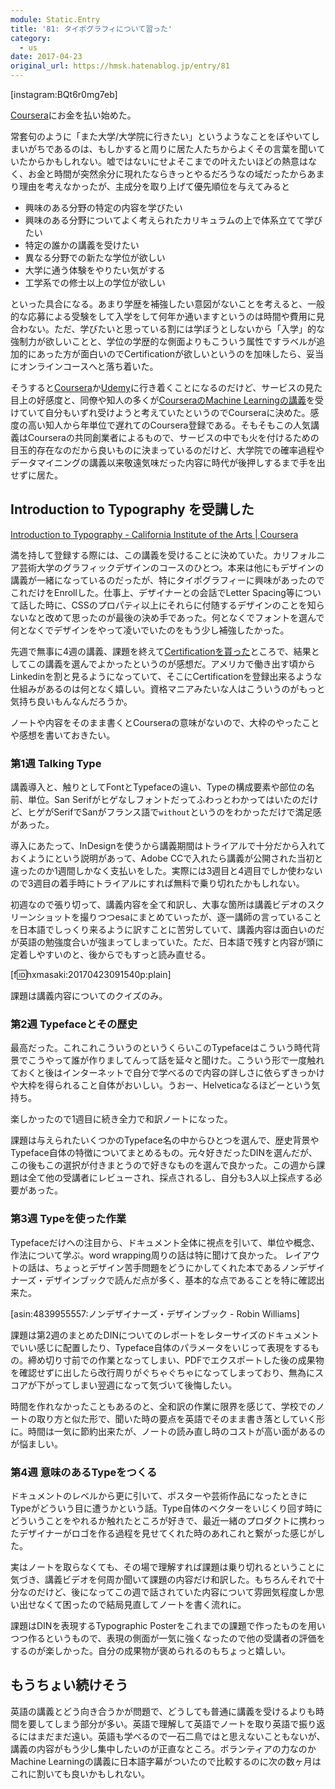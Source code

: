 ```yaml
---
module: Static.Entry
title: '81: タイポグラフィについて習った'
category:
  - us
date: 2017-04-23
original_url: https://hmsk.hatenablog.jp/entry/81
---
```


[instagram:BQt6r0mg7eb]

[Coursera](https://www.coursera.org/)にお金を払い始めた。

常套句のように「また大学/大学院に行きたい」というようなことをぼやいてしまいがちであるのは、もしかすると周りに居た人たちからよくその言葉を聞いていたからかもしれない。嘘ではないにせよそこまでの叶えたいほどの熱意はなく、お金と時間が突然余分に現れたならきっとやるだろうなの域だったからあまり理由を考えなかったが、主成分を取り上げて優先順位を与えてみると

- 興味のある分野の特定の内容を学びたい
- 興味のある分野についてよく考えられたカリキュラムの上で体系立てて学びたい
- 特定の誰かの講義を受けたい
- 異なる分野での新たな学位が欲しい
- 大学に通う体験をやりたい気がする
- 工学系での修士以上の学位が欲しい

といった具合になる。あまり学歴を補強したい意図がないことを考えると、一般的な応募による受験をして入学をして何年か通いますというのは時間や費用に見合わない。ただ、学びたいと思っている割には学ぼうとしないから「入学」的な強制力が欲しいことと、学位の学歴的な側面よりもこういう属性ですラベルが追加的にあった方が面白いのでCertificationが欲しいというのを加味したら、妥当にオンラインコースへと落ち着いた。

そうすると[Coursera](https://www.coursera.org/)か[Udemy](https://www.udemy.com/)に行き着くことになるのだけど、サービスの見た目上の好感度と、同僚や知人の多くが[CourseraのMachine Learningの講義](https://www.coursera.org/learn/machine-learning)を受けていて自分もいずれ受けようと考えていたというのでCourseraに決めた。感度の高い知人から年単位で遅れてのCoursera登録である。そもそもこの人気講義はCourseraの共同創業者によるもので、サービスの中でも火を付けるための目玉的存在なのだから良いものに決まっているのだけど、大学院での確率過程やデータマイニングの講義以来敬遠気味だった内容に時代が後押しするまで手を出せずに居た。

## Introduction to Typography を受講した

<a class="embedly-card" data-card-key="c4c8034d444c4d51922202dea73ac468" data-card-controls="0" data-card-image="https://d3njjcbhbojbot.cloudfront.net/api/utilities/v1/imageproxy/https://coursera-course-photos.s3.amazonaws.com/62/0bc780a39211e58369398902d84d96/03.TYPE_1200-x-1200_logo_02.jpg" data-card-type="article-full" href="https://www.coursera.org/learn/typography/home/welcome">Introduction to Typography - California Institute of the Arts | Coursera</a>
<script async src="//cdn.embedly.com/widgets/platform.js" charset="UTF-8"></script>

満を持して登録する際には、この講義を受けることに決めていた。カリフォルニア芸術大学のグラフィックデザインのコースのひとつ。本来は他にもデザインの講義が一緒になっているのだったが、特にタイポグラフィーに興味があったのでこれだけをEnrollした。仕事上、デザイナーとの会話でLetter Spacing等について話した時に、CSSのプロパティ以上にそれらに付随するデザインのことを知らないなと改めて思ったのが最後の決め手であった。何となくでフォントを選んで何となくでデザインをやって凌いでいたのをもう少し補強したかった。

先週で無事に4週の講義、課題を終えて[Certificationを貰った](https://www.coursera.org/account/accomplishments/verify/8UHYPMU6PZLR)ところで、結果としてこの講義を選んでよかったというのが感想だ。アメリカで働き出す頃からLinkedinを割と見るようになっていて、そこにCertificationを登録出来るような仕組みがあるのは何となく嬉しい。資格マニアみたいな人はこういうのがもっと気持ち良いもんなんだろうか。

ノートや内容をそのまま書くとCourseraの意味がないので、大枠のやったことや感想を書いておきたい。

### 第1週 Talking Type

講義導入と、触りとしてFontとTypefaceの違い、Typeの構成要素や部位の名前、単位。San Serifがヒゲなしフォントだってふわっとわかってはいたのだけど、ヒゲがSerifでSanがフランス語で`without`というのをわかっただけで満足感があった。

導入にあたって、InDesignを使うから講義期間はトライアルで十分だから入れておくようにという説明があって、Adobe CCで入れたら講義が公開された当初と違ったのか1週間しかなく支払いをした。実際には3週目と4週目でしか使わないので3週目の着手時にトライアルにすれば無料で乗り切れたかもしれない。

初週なので張り切って、講義内容を全て和訳し、大事な箇所は講義ビデオのスクリーンショットを撮りつつesaにまとめていったが、逐一講師の言っていることを日本語でしっくり来るように訳すことに苦労していて、講義内容は面白いのだが英語の勉強度合いが強まってしまっていた。ただ、日本語で残すと内容が頭に定着しやすいのと、後からでもすっと読み直せる。

[f:id:hxmasaki:20170423091540p:plain]

課題は講義内容についてのクイズのみ。

### 第2週 Typefaceとその歴史

最高だった。これこれこういうのというくらいこのTypefaceはこういう時代背景でこうやって誰が作りましてんって話を延々と聞けた。こういう形で一度触れておくと後はインターネットで自分で学べるので内容の詳しさに依らずきっかけや大枠を得られること自体がおいしい。うおー、Helveticaなるほどーという気持ち。

楽しかったので1週目に続き全力で和訳ノートになった。

課題は与えられたいくつかのTypeface名の中からひとつを選んで、歴史背景やTypeface自体の特徴についてまとめるもの。元々好きだったDINを選んだが、この後もこの選択が付きまとうので好きなものを選んで良かった。この週から課題は全て他の受講者にレビューされ、採点されるし、自分も3人以上採点する必要があった。

### 第3週 Typeを使った作業

Typefaceだけへの注目から、ドキュメント全体に視点を引いて、単位や概念、作法について学ぶ。word wrapping周りの話は特に聞けて良かった。
レイアウトの話は、ちょっとデザイン苦手問題をどうにかしてくれた本であるノンデザイナーズ・デザインブックで読んだ点が多く、基本的な点であることを特に確認出来た。

[asin:4839955557:ノンデザイナーズ・デザインブック - Robin Williams]

課題は第2週のまとめたDINについてのレポートをレターサイズのドキュメントでいい感じに配置したり、Typeface自体のパラメータをいじって表現をするもの。締め切り寸前での作業となってしまい、PDFでエクスポートした後の成果物を確認せずに出したら改行周りがぐちゃぐちゃになってしまっており、無為にスコアが下がってしまい翌週になって気づいて後悔したい。

時間を作れなかったこともあるのと、全和訳の作業に限界を感じて、学校でのノートの取り方と似た形で、聞いた時の要点を英語でそのまま書き落としていく形に。時間は一気に節約出来たが、ノートの読み直し時のコストが高い面があるのが悩ましい。

### 第4週 意味のあるTypeをつくる

ドキュメントのレベルから更に引いて、ポスターや芸術作品になったときにTypeがどういう目に遭うかという話。Type自体のベクターをいじくり回す時にどういうことをやれるか触れたところが好きで、最近一緒のプロダクトに携わったデザイナーがロゴを作る過程を見せてくれた時のあれこれと繋がった感じがした。

実はノートを取らなくても、その場で理解すれば課題は乗り切れるということに気づき、講義ビデオを何周か聞いて課題の内容だけ和訳した。もちろんそれで十分なのだけど、後になってこの週で話されていた内容について雰囲気程度しか思い出せなくて困ったので結局見直してノートを書く流れに。

課題はDINを表現するTypographic Posterをこれまでの課題で作ったものを用いつつ作るというもので、表現の側面が一気に強くなったので他の受講者の評価をするのが楽しかった。自分の成果物が褒められるのもちょっと嬉しい。

## もうちょい続けそう

英語の講義とどう向き合うかが問題で、どうしても普通に講義を受けるよりも時間を要してしまう部分が多い。英語で理解して英語でノートを取り英語で振り返るにはまだまだ遠い。英語も学べるので一石二鳥ではと思えないこともないが、講義の内容がもう少し集中したいのが正直なところ。ボランティアの力なのかMachine Learningの講義に日本語字幕がついたので比較するのに次の数ヶ月はこれに割いても良いかもしれない。
